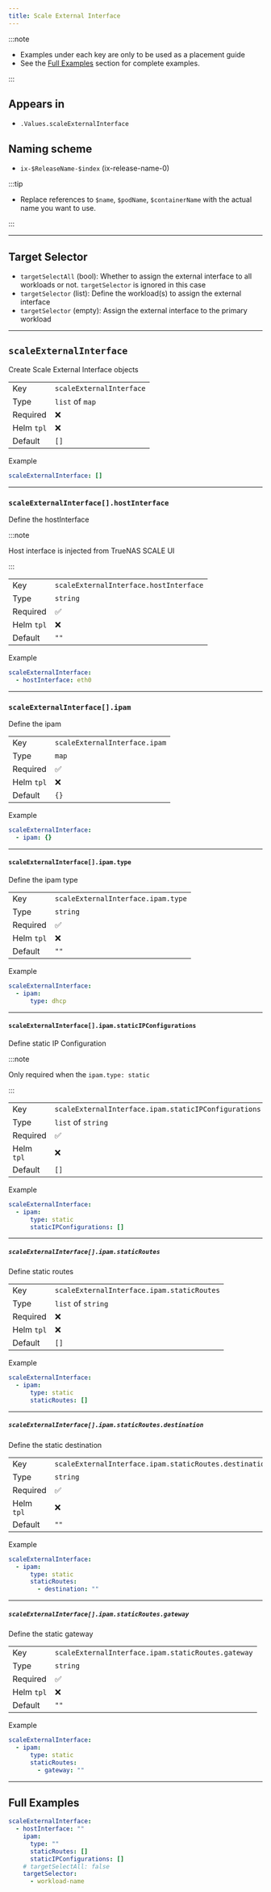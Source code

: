 ```yaml
---
title: Scale External Interface
---
```


:::note

- Examples under each key are only to be used as a placement guide
- See the [Full Examples](/common/scaleexternalinterface#full-examples) section for complete examples.

:::

## Appears in

- `.Values.scaleExternalInterface`

## Naming scheme

- `ix-$ReleaseName-$index` (ix-release-name-0)

:::tip

- Replace references to `$name`, `$podName`, `$containerName` with the actual name you want to use.

:::

---

## Target Selector

- `targetSelectAll` (bool): Whether to assign the external interface to all workloads or not. `targetSelector` is ignored in this case
- `targetSelector` (list): Define the workload(s) to assign the external interface
- `targetSelector` (empty): Assign the external interface to the primary workload

---

## `scaleExternalInterface`

Create Scale External Interface objects

|            |                          |
| ---------- | ------------------------ |
| Key        | `scaleExternalInterface` |
| Type       | `list` of `map`          |
| Required   | ❌                       |
| Helm `tpl` | ❌                       |
| Default    | `[]`                     |

Example

```yaml
scaleExternalInterface: []
```

---

### `scaleExternalInterface[].hostInterface`

Define the hostInterface

:::note

Host interface is injected from TrueNAS SCALE UI

:::

|            |                                        |
| ---------- | -------------------------------------- |
| Key        | `scaleExternalInterface.hostInterface` |
| Type       | `string`                               |
| Required   | ✅                                     |
| Helm `tpl` | ❌                                     |
| Default    | `""`                                   |

Example

```yaml
scaleExternalInterface:
  - hostInterface: eth0
```

---

### `scaleExternalInterface[].ipam`

Define the ipam

|            |                               |
| ---------- | ----------------------------- |
| Key        | `scaleExternalInterface.ipam` |
| Type       | `map`                         |
| Required   | ✅                            |
| Helm `tpl` | ❌                            |
| Default    | `{}`                          |

Example

```yaml
scaleExternalInterface:
  - ipam: {}
```

---

#### `scaleExternalInterface[].ipam.type`

Define the ipam type

|            |                                    |
| ---------- | ---------------------------------- |
| Key        | `scaleExternalInterface.ipam.type` |
| Type       | `string`                           |
| Required   | ✅                                 |
| Helm `tpl` | ❌                                 |
| Default    | `""`                               |

Example

```yaml
scaleExternalInterface:
  - ipam:
      type: dhcp
```

---

#### `scaleExternalInterface[].ipam.staticIPConfigurations`

Define static IP Configuration

:::note

Only required when the `ipam.type: static`

:::

|            |                                                      |
| ---------- | ---------------------------------------------------- |
| Key        | `scaleExternalInterface.ipam.staticIPConfigurations` |
| Type       | `list` of `string`                                   |
| Required   | ✅                                                   |
| Helm `tpl` | ❌                                                   |
| Default    | `[]`                                                 |

Example

```yaml
scaleExternalInterface:
  - ipam:
      type: static
      staticIPConfigurations: []
```

---

##### `scaleExternalInterface[].ipam.staticRoutes`

Define static routes

|            |                                            |
| ---------- | ------------------------------------------ |
| Key        | `scaleExternalInterface.ipam.staticRoutes` |
| Type       | `list` of `string`                         |
| Required   | ❌                                         |
| Helm `tpl` | ❌                                         |
| Default    | `[]`                                       |

Example

```yaml
scaleExternalInterface:
  - ipam:
      type: static
      staticRoutes: []
```

---

##### `scaleExternalInterface[].ipam.staticRoutes.destination`

Define the static destination

|            |                                                        |
| ---------- | ------------------------------------------------------ |
| Key        | `scaleExternalInterface.ipam.staticRoutes.destination` |
| Type       | `string`                                               |
| Required   | ✅                                                     |
| Helm `tpl` | ❌                                                     |
| Default    | `""`                                                   |

Example

```yaml
scaleExternalInterface:
  - ipam:
      type: static
      staticRoutes:
        - destination: ""
```

---

##### `scaleExternalInterface[].ipam.staticRoutes.gateway`

Define the static gateway

|            |                                                    |
| ---------- | -------------------------------------------------- |
| Key        | `scaleExternalInterface.ipam.staticRoutes.gateway` |
| Type       | `string`                                           |
| Required   | ✅                                                 |
| Helm `tpl` | ❌                                                 |
| Default    | `""`                                               |

Example

```yaml
scaleExternalInterface:
  - ipam:
      type: static
      staticRoutes:
        - gateway: ""
```

---

## Full Examples

```yaml
scaleExternalInterface:
  - hostInterface: ""
    ipam:
      type: ""
      staticRoutes: []
      staticIPConfigurations: []
    # targetSelectAll: false
    targetSelector:
      - workload-name
```
